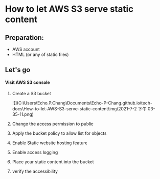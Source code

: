 # How to let AWS S3 serve static content

## Preparation: 

- AWS account
- HTML (or any of static files)



## Let's go

#### Visit AWS S3 console

1. Create a S3 bucket

   ![](C:\Users\Echo.P.Chang\Documents\Echo-P-Chang.github.io\tech-docs\How-to-let-AWS-S3-serve-static-content\img\2021-7-2 下午 03-35-11.png)

2. Change the access permission to public

   

3. Apply the bucket policy to allow list for objects

   

4. Enable Static website hosting feature

   

5. Enable access logging

   

6. Place your static content into the bucket

   

7. verify the accessibility

